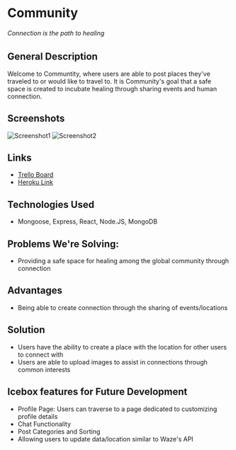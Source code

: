 # Community
###### Connection is the path to healing

## General Description
Welcome to Communtity, where users are able to post places they've traveled to or would like to travel to. It is Community's goal that a safe space is created to incubate healing through sharing events and human connection.

## Screenshots
![Screenshot1](https://imgur.com/vaZP90v)
![Screenshot2](https://imgur.com/isjr1Zs) 

## Links
* [Trello Board](https://trello.com/b/FLo9LCZ4/sei-dt-71project-4)
* [Heroku Link]( )

## Technologies Used
* Mongoose, Express, React, Node.JS, MongoDB

## Problems We're Solving:
* Providing a safe space for healing among the global community through connection

## Advantages 
* Being able to create connection through the sharing of events/locations

## Solution
* Users have the ability to create a place with the location for other users to connect with
* Users are able to upload images to assist in connections through common interests 

## Icebox features for Future Development
* Profile Page: Users can traverse to a page dedicated to customizing profile details
* Chat Functionality
* Post Categories and Sorting
* Allowing users to update data/location similar to Waze's API
